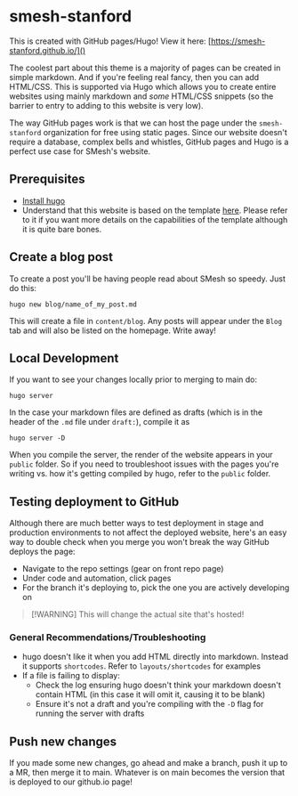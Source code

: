 # smesh-stanford
This is created with GitHub pages/Hugo! View it here: [https://smesh-stanford.github.io/]()

The coolest part about this theme is a majority of pages can be created in simple markdown. And if you're feeling real fancy, then you can add HTML/CSS. This is supported via Hugo which allows you to create entire websites using mainly markdown and *some* HTML/CSS snippets (so the barrier to entry to adding to this website is very low).

The way GitHub pages work is that we can host the page under the `smesh-stanford` organization for free using static pages. Since our website doesn't require a database, complex bells and whistles, GitHub pages and Hugo is a perfect use case for SMesh's website.

## Prerequisites
- [Install hugo](https://gohugo.io/installation/)
- Understand that this website is based on the template [here](https://github.com/iossefy/kaslaanka?tab=readme-ov-file). Please refer to it if you want more details on the capabilities of the template although it is quite bare bones.


## Create a blog post
To create a post you'll be having people read about SMesh so speedy. Just do this:
```
hugo new blog/name_of_my_post.md
```

This will create a file in `content/blog`. Any posts will appear under the `Blog` tab and will also be listed on the homepage. Write away!

## Local Development
If you want to see your changes locally prior to merging to main do:
```
hugo server
```

In the case your markdown files are defined as drafts (which is in the header of the `.md` file under `draft:`), compile it as
```
hugo server -D
```

When you compile the server, the render of the website appears in your `public` folder. So if you need to troubleshoot issues with the pages you're writing vs. how it's getting compiled by hugo, refer to the `public` folder.

## Testing deployment to GitHub
Although there are much better ways to test deployment in stage and production environments to not affect the deployed website, here's an easy way to double check when you merge you won't break the way GitHub deploys the page:
- Navigate to the repo settings (gear on front repo page)
- Under code and automation, click pages
- For the branch it's deploying to, pick the one you are actively developing on

> [!WARNING] This will change the actual site that's hosted!

### General Recommendations/Troubleshooting
- hugo doesn't like it when you add HTML directly into markdown. Instead it supports `shortcodes`. Refer to `layouts/shortcodes` for examples
- If a file is failing to display: 
    - Check the log ensuring hugo doesn't think your markdown doesn't contain HTML (in this case it will omit it, causing it to be blank)
    - Ensure it's not a draft and you're compiling with the `-D` flag for running the server with drafts
## Push new changes
If you made some new changes, go ahead and make a branch, push it up to a MR, then merge it to main. Whatever is on main becomes the version that is deployed to our github.io page!
